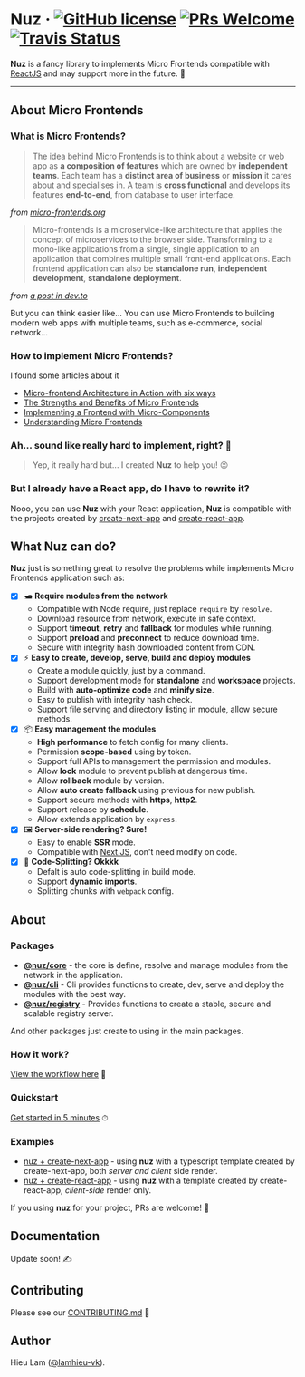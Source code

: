 # Nuz &middot; [![GitHub license](https://img.shields.io/badge/license-MIT-blue.svg)](https://github.com/lamhieu-vk/nuz/blob/master/LICENSE) [![PRs Welcome](https://img.shields.io/badge/PRs-welcome-brightgreen.svg)](https://github.com/lamhieu-vk/nuz/blob/master/CONTRIBUTING.md)[![Travis Status](https://travis-ci.com/lamhieu-vk/nuz.svg?branch=master)](https://travis-ci.com/lamhieu-vk/nuz)

**Nuz** is a fancy library to implements Micro Frontends compatible with [ReactJS](#) and may support more in the future. 🏃

***

## About Micro Frontends

### What is Micro Frontends?

> The idea behind Micro Frontends is to think about a website or web app as **a composition of features** which are owned by **independent teams**. Each team has a **distinct area of business** or **mission** it cares about and specialises in. A team is **cross functional** and develops its features **end-to-end**, from database to user interface.

*from [micro-frontends.org](https://micro-frontends.org)*

> Micro-frontends is a microservice-like architecture that applies the concept of microservices to the browser side. Transforming to a mono-like applications from a single, single application to an application that combines multiple small front-end applications. Each frontend application can also be **standalone run**, **independent development**, **standalone deployment**.

*from [a post in dev.to](https://dev.to/phodal/micro-frontend-architecture-in-action-4n60)*

But you can think easier like... You can use Micro Frontends to building modern web apps with multiple teams, such as e-commerce, social network...

### How to implement Micro Frontends?

I found some articles about it

- [Micro-frontend Architecture in Action with six ways](https://dev.to/phodal/micro-frontend-architecture-in-action-4n60)
- [The Strengths and Benefits of Micro Frontends](https://www.toptal.com/front-end/micro-frontends-strengths-benefits)
- [Implementing a Frontend with Micro-Components](https://itnext.io/micro-frontend-941a5f1a3e72)
- [Understanding Micro Frontends](https://hackernoon.com/understanding-micro-frontends-b1c11585a297)

### Ah... sound like really hard to implement, right? 🤯 

> Yep, it really hard but... I created **Nuz** to help you! 😉

### But I already have a React app, do I have to rewrite it?

Nooo, you can use **Nuz** with your React application, **Nuz** is compatible with the projects created by [create-next-app](https://github.com/zeit/next.js) and [create-react-app](https://github.com/facebook/create-react-app).

## What Nuz can do?

**Nuz** just is something great to resolve the problems while implements Micro Frontends application such as:

- [x] 🛥 **Require modules from the network**
  - Compatible with Node require, just replace `require` by `resolve`.
  - Download resource from network, execute in safe context.
  - Support **timeout**, **retry** and **fallback** for modules while running.
  - Support **preload** and **preconnect** to reduce download time.
  - Secure with integrity hash downloaded content from CDN.
- [x] ⚡️ **Easy to create, develop, serve, build and deploy modules**
  - Create a module quickly, just by a command.
  - Support development mode for **standalone** and **workspace** projects.
  - Build with **auto-optimize code** and **minify size**.
  - Easy to publish with integrity hash check.
  - Support file serving and directory listing in module, allow secure methods.
- [x] 📦 **Easy management the modules**
  - **High performance** to fetch config for many clients.
  - Permission **scope-based** using by token.
  - Support full APIs to management the permission and modules.
  - Allow **lock** module to prevent publish at dangerous time.
  - Allow **rollback** module by version.
  - Allow **auto create fallback** using previous for new publish.
  - Support secure methods with **https**, **http2**.
  - Support release by **schedule**.
  - Allow extends application by `express`.
- [x] 🖼 **Server-side rendering? Sure!**
  - Easy to enable **SSR** mode.
  - Compatible with [Next.JS](https://github.com/zeit/next.js), don't need modify on code.
- [x] 🧩 **Code-Splitting? Okkkk**
  - Defalt is auto code-splitting in build mode.
  - Support **dynamic imports**.
  - Splitting chunks with `webpack` config.


## About

### Packages

- **[@nuz/core](https://github.com/lamhieu-vk/nuz/blob/master/packages/nuz-core)** - the core is define, resolve and manage  modules from the network in the application.
- **[@nuz/cli](https://github.com/lamhieu-vk/nuz/blob/master/packages/nuz-cli)** - Cli provides functions to create, dev, serve and deploy the modules with the best way.
- **[@nuz/registry](https://github.com/lamhieu-vk/nuz/blob/master/packages/nuz-registry)** - Provides functions to create a stable, secure and scalable registry server.

And other packages just create to using in the main packages.

### How it work?

[View the workflow here](https://github.com/lamhieu-vk/nuz/blob/master/docs/WORKFLOW.md) 🙈

### Quickstart

[Get started in 5 minutes](https://github.com/lamhieu-vk/nuz/blob/master/docs/GET_STARTED.md) ⏱

### Examples

* [nuz + create-next-app](https://github.com/lamhieu-vk/nuz/blob/master/examples/with-create-next-app) - using **nuz** with a typescript template created by create-next-app, both *server and client* side render.
* [nuz + create-react-app](https://github.com/lamhieu-vk/nuz/blob/master/examples/with-create-react-app) - using **nuz** with a template created by create-react-app, *client-side* render only.

If you using **nuz** for your project, PRs are welcome! 🎉

## Documentation

Update soon! ✍️

## Contributing

Please see our [CONTRIBUTING.md](https://github.com/lamhieu-vk/nuz/blob/master/docs/CONTRIBUTING.md) 📝

## Author

Hieu Lam ([@lamhieu-vk](https://github.com/lamhieu-vk)).
